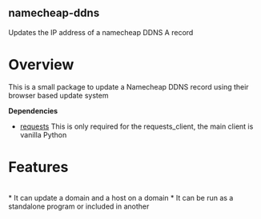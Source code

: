 ## namecheap-ddns
Updates the IP address of a namecheap DDNS A record

# Overview
This is a small package to update a Namecheap DDNS record using their browser based update system

<b>Dependencies</b>
<br>
* [requests](https://3.python-requests.org/) This is only required for the requests_client, the main client is vanilla Python

# Features
<br>
* It can update a domain and a host on a domain
* It can be run as a standalone program or included in another
